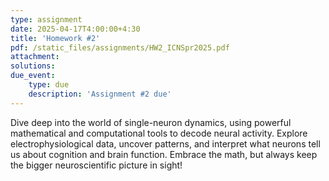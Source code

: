 ```yaml
---
type: assignment
date: 2025-04-17T4:00:00+4:30
title: 'Homework #2'
pdf: /static_files/assignments/HW2_ICNSpr2025.pdf
attachment: 
solutions: 
due_event: 
    type: due
    description: 'Assignment #2 due'
---
```

Dive deep into the world of single-neuron dynamics, using powerful mathematical and computational tools to decode neural activity. Explore electrophysiological data, uncover patterns, and interpret what neurons tell us about cognition and brain function. Embrace the math, but always keep the bigger neuroscientific picture in sight!
